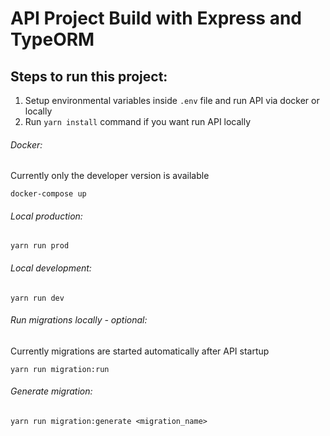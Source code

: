 # API Project Build with Express and TypeORM

## Steps to run this project:

1. Setup environmental variables inside `.env` file and run API via docker or locally
2. Run `yarn install` command if you want run API locally

###### Docker:
Currently only the developer version is available

```
docker-compose up
```

###### Local production:

```
yarn run prod
```

###### Local development:

```
yarn run dev
```

###### Run migrations locally - optional:
Currently migrations are started automatically after API startup

```
yarn run migration:run
```

###### Generate migration:

```
yarn run migration:generate <migration_name>
```
